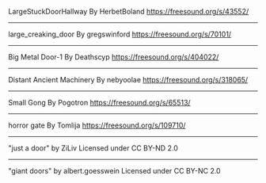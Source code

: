LargeStuckDoorHallway
By HerbetBoland
https://freesound.org/s/43552/

---
large_creaking_door
By gregswinford
https://freesound.org/s/70101/

---
Big Metal Door-1
By Deathscyp
https://freesound.org/s/404022/

---
Distant Ancient Machinery
By nebyoolae
https://freesound.org/s/318065/

---
Small Gong
By Pogotron
https://freesound.org/s/65513/

---
horror gate
By Tomlija
https://freesound.org/s/109710/

---
"just a door" 
by ZiLiv 
Licensed under CC BY-ND 2.0

---
"giant doors" 
by albert.goesswein 
Licensed under CC BY-NC 2.0

 


